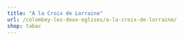 ```yaml
---
title: "À la Croix de Lorraine"
url: /colombey-les-deux-eglises/a-la-croix-de-lorraine/
shop: tabac
---
```


